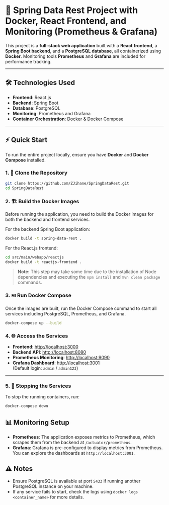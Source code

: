 
# 🚗 Spring Data Rest Project with Docker, React Frontend, and Monitoring (Prometheus & Grafana)

This project is a **full-stack web application** built with a **React frontend**, a **Spring Boot backend**, and a **PostgreSQL database**, all containerized using **Docker**. Monitoring tools **Prometheus** and **Grafana** are included for performance tracking.

---

## 🛠️ Technologies Used

- **Frontend**: React.js
- **Backend**: Spring Boot 
- **Database**: PostgreSQL
- **Monitoring**: Prometheus and Grafana
- **Container Orchestration**: Docker & Docker Compose

---

## ⚡ Quick Start

To run the entire project locally, ensure you have **Docker** and **Docker Compose** installed.

### 1. 🚀 Clone the Repository  
```bash
git clone https://github.com/ZJihane/SpringDataRest.git
cd SpringDataRest
```

### 2. 🏗️ Build the Docker Images

Before running the application, you need to build the Docker images for both the backend and frontend services.

For the backend Spring Boot application:

```bash
docker build -t spring-data-rest .
```

For the React.js frontend:

```bash
cd src/main/webapp/reactjs
docker build -t reactjs-frontend .
```

> **Note:** This step may take some time due to the installation of Node dependencies and executing the `npm install` and `mvn clean package` commands.

### 3. ⏯️ Run Docker Compose

Once the images are built, run the Docker Compose command to start all services including PostgreSQL, Prometheus, and Grafana.

```bash
docker-compose up --build
```

### 4. 🌐 Access the Services
- **Frontend**: [http://localhost:3000](http://localhost:3000)
- **Backend API**: [http://localhost:8080](http://localhost:8080)
- **Prometheus Monitoring**: [http://localhost:9090](http://localhost:9090)
- **Grafana Dashboard**: [http://localhost:3001](http://localhost:3001)  
  (Default login: `admin` / `admin123`)

---

### 5. 🛑 Stopping the Services

To stop the running containers, run:

```bash
docker-compose down
```

## 📊 Monitoring Setup

- **Prometheus**: The application exposes metrics to Prometheus, which scrapes them from the backend at `/actuator/prometheus`.
- **Grafana**: Grafana is pre-configured to display metrics from Prometheus. You can explore the dashboards at `http://localhost:3001`.

## ⚠️ Notes

- Ensure PostgreSQL is available at port `5433` if running another PostgreSQL instance on your machine.
- If any service fails to start, check the logs using `docker logs <container_name>` for more details.
```
